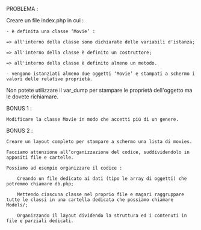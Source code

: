 PROBLEMA :

Creare un file index.php in cui :

    - è definita una classe ‘Movie’ :

    => all'interno della classe sono dichiarate delle variabili d'istanza;

    => all'interno della classe è definito un costruttore;

    => all'interno della classe è definito almeno un metodo.

    - vengono istanziati almeno due oggetti ‘Movie’ e stampati a schermo i valori delle relative proprietà. 

Non potete utilizzare il var_dump per stampare le proprietà dell'oggetto ma le dovete richiamare.


BONUS 1 : 

    Modificare la classe Movie in modo che accetti piú di un genere.

BONUS 2 :
    
    Creare un layout completo per stampare a schermo una lista di movies. 

    Facciamo attenzione all’organizzazione del codice, suddividendolo in appositi file e cartelle. 

    Possiamo ad esempio organizzare il codice :

        Creando un file dedicato ai dati (tipo le array di oggetti) che potremmo chiamare db.php;
        
        Mettendo ciascuna classe nel proprio file e magari raggruppare tutte le classi in una cartella dedicata che possiamo chiamare Models/;

        Organizzando il layout dividendo la struttura ed i contenuti in file e parziali dedicati.